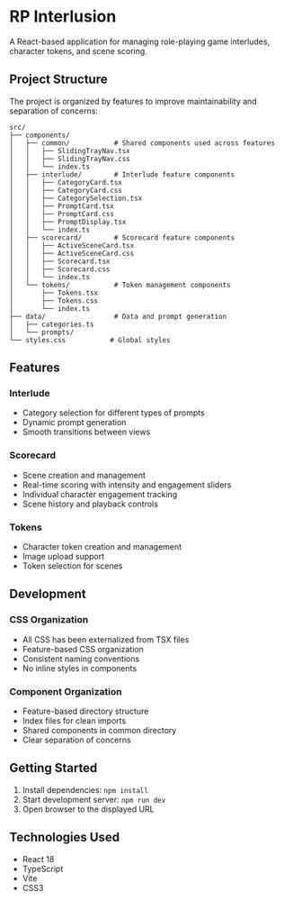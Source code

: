 # RP Interlusion

A React-based application for managing role-playing game interludes, character tokens, and scene scoring.

## Project Structure

The project is organized by features to improve maintainability and separation of concerns:

```
src/
├── components/
│   ├── common/           # Shared components used across features
│   │   ├── SlidingTrayNav.tsx
│   │   ├── SlidingTrayNav.css
│   │   └── index.ts
│   ├── interlude/        # Interlude feature components
│   │   ├── CategoryCard.tsx
│   │   ├── CategoryCard.css
│   │   ├── CategorySelection.tsx
│   │   ├── PromptCard.tsx
│   │   ├── PromptCard.css
│   │   ├── PromptDisplay.tsx
│   │   └── index.ts
│   ├── scorecard/        # Scorecard feature components
│   │   ├── ActiveSceneCard.tsx
│   │   ├── ActiveSceneCard.css
│   │   ├── Scorecard.tsx
│   │   ├── Scorecard.css
│   │   └── index.ts
│   └── tokens/           # Token management components
│       ├── Tokens.tsx
│       ├── Tokens.css
│       └── index.ts
├── data/                 # Data and prompt generation
│   ├── categories.ts
│   └── prompts/
└── styles.css           # Global styles
```

## Features

### Interlude
- Category selection for different types of prompts
- Dynamic prompt generation
- Smooth transitions between views

### Scorecard
- Scene creation and management
- Real-time scoring with intensity and engagement sliders
- Individual character engagement tracking
- Scene history and playback controls

### Tokens
- Character token creation and management
- Image upload support
- Token selection for scenes

## Development

### CSS Organization
- All CSS has been externalized from TSX files
- Feature-based CSS organization
- Consistent naming conventions
- No inline styles in components

### Component Organization
- Feature-based directory structure
- Index files for clean imports
- Shared components in common directory
- Clear separation of concerns

## Getting Started

1. Install dependencies: `npm install`
2. Start development server: `npm run dev`
3. Open browser to the displayed URL

## Technologies Used

- React 18
- TypeScript
- Vite
- CSS3
